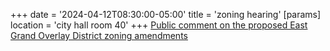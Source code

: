 +++
date = '2024-04-12T08:30:00-05:00'
title = 'zoning hearing'
[params]
    location = 'city hall room 40'
+++
[Public comment on the proposed East Grand Overlay District zoning amendments](https://www.stpaul.gov/departments/planning-and-economic-development/planning/current-activities/east-grand-avenue-overlay)